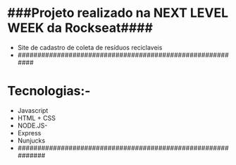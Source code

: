 # ###Projeto realizado na NEXT LEVEL WEEK da Rockseat####
- Site de cadastro de coleta de resíduos reciclaveis
- ##########################################################
# Tecnologias:-
- Javascript
- HTML + CSS
- NODE.JS-
- Express
- Nunjucks
- #############################################################
